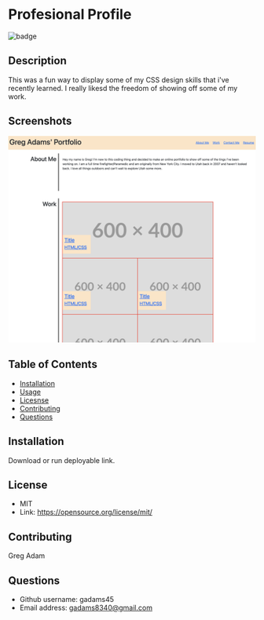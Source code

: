 # Profesional Profile
![badge](https://img.shields.io/badge/LICENSE-MIT-blue)

## Description
This was a fun way to display some of my CSS design skills that i've recently learned. I really likesd the freedom of showing off some of my work.

## Screenshots
![screenshot 1](./images/screenshot.png)

## Table of Contents
- [Installation](#installation)
- [Usage](#usage)
- [Licesnse](#license)
- [Contributing](#contributing)
- [Questions](#questions)

## Installation
Download or run deployable link.



## License
- MIT
- Link: https://opensource.org/license/mit/   

  

## Contributing
Greg Adam


## Questions
- Github username: gadams45
- Email address: gadams8340@gmail.com
      